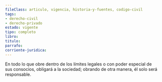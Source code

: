 ```yaml
---
fileClass: articulo, vigencia, historia-y-fuentes, codigo-civil
tags:
- derecho-civil
- derecho-privado
estado: vigente
tipo: completo
libro:
titulo:
parrafo:
corriente-juridica:
---
```

En todo lo que obre dentro de los límites legales o con poder especial de sus consocios, obligará a la sociedad; obrando de otra manera, él solo será responsable.